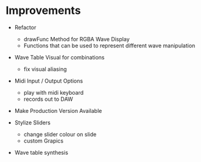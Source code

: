 # Improvements

- Refactor
	- drawFunc Method for RGBA Wave Display
	- Functions that can be used to represent different wave manipulation
- Wave Table Visual for combinations
	- fix visual aliasing
- Midi Input / Output Options
	- play with midi keyboard
	- records out to DAW
- Make Production Version Available
- Stylize Sliders
	- change slider colour on slide
	- custom Grapics

- Wave table synthesis